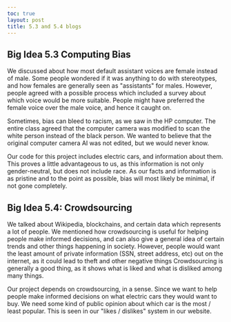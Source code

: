 ```yaml
---
toc: true
layout: post
title: 5.3 and 5.4 blogs
---
```

 
 ## Big Idea 5.3 Computing Bias

 We discussed about how most default assistant voices are female instead of male. Some people wondered if it was anything to do with stereotypes, and how females are generally seen as "assistants" for males. However, people agreed with a possible process which included a survey about which voice would be more suitable. People might have preferred the female voice over the male voice, and hence it caught on.

 Sometimes, bias can bleed to racism, as we saw in the HP computer. The entire class agreed that the computer camera was modified to scan the white person instead of the black person. We wanted to believe that the original computer camera AI was not edited, but we would never know.

 Our code for this project includes electric cars, and information about them. This proves a little advantageous to us, as this information is not only gender-neutral, but does not include race. As our facts and information is as pristine and to the point as possible, bias will most likely be minimal, if not gone completely. 
 
 ## Big Idea 5.4: Crowdsourcing

We talked about Wikipedia, blockchains, and certain data which represents a lot of people. We mentioned how crowdsourcing is useful for helping people make informed decisions, and can also give a general idea of certain trends and other things happening in society. However, people would want the least amount of private information (SSN, street address, etc) out on the internet, as it could lead to theft and other negative things
Crowdsourcing is generally a good thing, as it shows what is liked and what is disliked among many things.

Our project depends on crowdsourcing, in a sense. Since we want to help people make informed decisions on what electric cars they would want to buy. We need some kind of public opinion about which car is the most / least popular. This is seen in our "likes / dislikes" system in our website.
